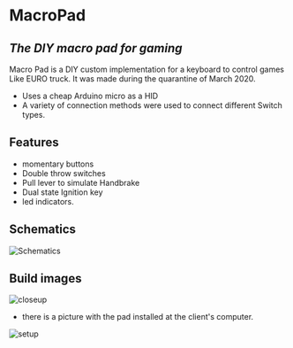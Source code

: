 # MacroPad
## _The DIY macro pad for gaming_


Macro Pad is a DIY custom implementation for a keyboard to control games Like EURO truck.
It was made during the quarantine of March 2020.

- Uses a cheap Arduino micro as a HID
- A variety of connection methods were used to connect different Switch types. 

## Features

- momentary buttons
- Double throw switches
- Pull lever to simulate Handbrake
- Dual state Ignition key 
- led indicators.

## Schematics
![Schematics](https://github.com/finos2/MacroPad/blob/main/Images/Schematic_sim_pad_2021-08-07.png?raw=true)
	
## Build images
	
![closeup](https://github.com/finos2/MacroPad/blob/main/Images/Front_withLabel.jpg?raw=true)
	 
- there is a picture with the pad installed at the client's computer. 
	
![setup](https://github.com/finos2/MacroPad/blob/main/Images/setup.jpg?raw=true)
